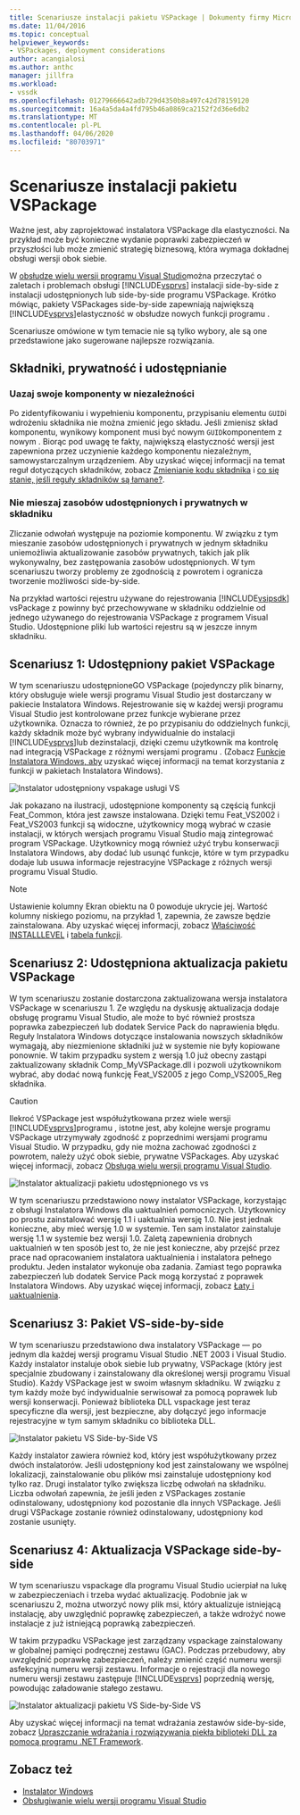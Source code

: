 ```yaml
---
title: Scenariusze instalacji pakietu VSPackage | Dokumenty firmy Microsoft
ms.date: 11/04/2016
ms.topic: conceptual
helpviewer_keywords:
- VSPackages, deployment considerations
author: acangialosi
ms.author: anthc
manager: jillfra
ms.workload:
- vssdk
ms.openlocfilehash: 01279666642adb729d4350b8a497c42d78159120
ms.sourcegitcommit: 16a4a5da4a4fd795b46a0869ca2152f2d36e6db2
ms.translationtype: MT
ms.contentlocale: pl-PL
ms.lasthandoff: 04/06/2020
ms.locfileid: "80703971"
---
```

# <a name="vspackage-setup-scenarios"></a>Scenariusze instalacji pakietu VSPackage

Ważne jest, aby zaprojektować instalatora VSPackage dla elastyczności. Na przykład może być konieczne wydanie poprawki zabezpieczeń w przyszłości lub może zmienić strategię biznesową, która wymaga dokładnej obsługi wersji obok siebie.

W [obsłudze wielu wersji programu Visual Studio](../../extensibility/supporting-multiple-versions-of-visual-studio.md)można przeczytać o zaletach i problemach obsługi [!INCLUDE[vsprvs](../../code-quality/includes/vsprvs_md.md)] instalacji side-by-side z instalacji udostępnionych lub side-by-side programu VSPackage. Krótko mówiąc, pakiety VSPackages side-by-side zapewniają największą [!INCLUDE[vsprvs](../../code-quality/includes/vsprvs_md.md)]elastyczność w obsłudze nowych funkcji programu .

Scenariusze omówione w tym temacie nie są tylko wybory, ale są one przedstawione jako sugerowane najlepsze rozwiązania.

## <a name="components-privacy-and-sharing"></a>Składniki, prywatność i udostępnianie

### <a name="make-your-components-independent"></a>Uazaj swoje komponenty w niezależności

Po zidentyfikowaniu i wypełnieniu komponentu, przypisaniu elementu `GUID`i wdrożeniu składnika nie można zmienić jego składu. Jeśli zmienisz skład komponentu, wynikowy komponent musi być nowym `GUID`komponentem z nowym . Biorąc pod uwagę te fakty, największą elastyczność wersji jest zapewniona przez uczynienie każdego komponentu niezależnym, samowystarczalnym urządzeniem. Aby uzyskać więcej informacji na temat reguł dotyczących składników, zobacz [Zmienianie kodu składnika](/windows/desktop/Msi/changing-the-component-code) i [co się stanie, jeśli reguły składników są łamane?](/windows/desktop/Msi/what-happens-if-the-component-rules-are-broken).

### <a name="do-not-mix-shared-and-private-resources-in-a-component"></a>Nie mieszaj zasobów udostępnionych i prywatnych w składniku

Zliczanie odwołań występuje na poziomie komponentu. W związku z tym mieszanie zasobów udostępnionych i prywatnych w jednym składniku uniemożliwia aktualizowanie zasobów prywatnych, takich jak plik wykonywalny, bez zastępowania zasobów udostępnionych. W tym scenariuszu tworzy problemy ze zgodnością z powrotem i ogranicza tworzenie możliwości side-by-side.

Na przykład wartości rejestru używane do rejestrowania [!INCLUDE[vsipsdk](../../extensibility/includes/vsipsdk_md.md)] vsPackage z powinny być przechowywane w składniku oddzielnie od jednego używanego do rejestrowania VSPackage z programem Visual Studio. Udostępnione pliki lub wartości rejestru są w jeszcze innym składniku.

## <a name="scenario-1-shared-vspackage"></a>Scenariusz 1: Udostępniony pakiet VSPackage

W tym scenariuszu udostępnioneGO VSPackage (pojedynczy plik binarny, który obsługuje wiele wersji programu Visual Studio jest dostarczany w pakiecie Instalatora Windows. Rejestrowanie się w każdej wersji programu Visual Studio jest kontrolowane przez funkcje wybierane przez użytkownika. Oznacza to również, że po przypisaniu do oddzielnych funkcji, każdy składnik może być wybrany indywidualnie do instalacji [!INCLUDE[vsprvs](../../code-quality/includes/vsprvs_md.md)]lub dezinstalacji, dzięki czemu użytkownik ma kontrolę nad integracją VSPackage z różnymi wersjami programu . (Zobacz [Funkcje Instalatora Windows, aby](/windows/desktop/Msi/windows-installer-features) uzyskać więcej informacji na temat korzystania z funkcji w pakietach Instalatora Windows).

![Instalator udostępniony vspakage usługi VS](../../extensibility/internals/media/vs_sharedpackage.gif "VS_SharedPackage")

Jak pokazano na ilustracji, udostępnione komponenty są częścią funkcji Feat_Common, która jest zawsze instalowana. Dzięki temu Feat_VS2002 i Feat_VS2003 funkcji są widoczne, użytkownicy mogą wybrać w czasie instalacji, w których wersjach programu Visual Studio mają zintegrować program VSPackage. Użytkownicy mogą również użyć trybu konserwacji Instalatora Windows, aby dodać lub usunąć funkcje, które w tym przypadku dodaje lub usuwa informacje rejestracyjne VSPackage z różnych wersji programu Visual Studio.

> [!NOTE]
> Ustawienie kolumny Ekran obiektu na 0 powoduje ukrycie jej. Wartość kolumny niskiego poziomu, na przykład 1, zapewnia, że zawsze będzie zainstalowana. Aby uzyskać więcej informacji, zobacz [Właściwość INSTALLLEVEL](/windows/desktop/Msi/installlevel) i [tabela funkcji](/windows/desktop/Msi/feature-table).

## <a name="scenario-2-shared-vspackage-update"></a>Scenariusz 2: Udostępniona aktualizacja pakietu VSPackage

W tym scenariuszu zostanie dostarczona zaktualizowana wersja instalatora VSPackage w scenariuszu 1. Ze względu na dyskusję aktualizacja dodaje obsługę programu Visual Studio, ale może to być również prostsza poprawka zabezpieczeń lub dodatek Service Pack do naprawienia błędu. Reguły Instalatora Windows dotyczące instalowania nowszych składników wymagają, aby niezmienione składniki już w systemie nie były kopiowane ponownie. W takim przypadku system z wersją 1.0 już obecny zastąpi zaktualizowany składnik Comp_MyVSPackage.dll i pozwoli użytkownikom wybrać, aby dodać nową funkcję Feat_VS2005 z jego Comp_VS2005_Reg składnika.

> [!CAUTION]
> Ilekroć VSPackage jest współużytkowana przez wiele wersji [!INCLUDE[vsprvs](../../code-quality/includes/vsprvs_md.md)]programu , istotne jest, aby kolejne wersje programu VSPackage utrzymywały zgodność z poprzednimi wersjami programu Visual Studio. W przypadku, gdy nie można zachować zgodności z powrotem, należy użyć obok siebie, prywatne VSPackages. Aby uzyskać więcej informacji, zobacz [Obsługa wielu wersji programu Visual Studio](../../extensibility/supporting-multiple-versions-of-visual-studio.md).

![Instalator aktualizacji pakietu udostępnionego vs vs](../../extensibility/internals/media/vs_sharedpackageupdate.gif "VS_SharedPackageUpdate")

W tym scenariuszu przedstawiono nowy instalator VSPackage, korzystając z obsługi Instalatora Windows dla uaktualnień pomocniczych. Użytkownicy po prostu zainstalować wersję 1.1 i uaktualnia wersję 1.0. Nie jest jednak konieczne, aby mieć wersję 1.0 w systemie. Ten sam instalator zainstaluje wersję 1.1 w systemie bez wersji 1.0. Zaletą zapewnienia drobnych uaktualnień w ten sposób jest to, że nie jest konieczne, aby przejść przez prace nad opracowaniem instalatora uaktualnienia i instalatora pełnego produktu. Jeden instalator wykonuje oba zadania. Zamiast tego poprawka zabezpieczeń lub dodatek Service Pack mogą korzystać z poprawek Instalatora Windows. Aby uzyskać więcej informacji, zobacz [Łaty i uaktualnienia](/windows/desktop/Msi/patching-and-upgrades).

## <a name="scenario-3-side-by-side-vspackage"></a>Scenariusz 3: Pakiet VS-side-by-side

W tym scenariuszu przedstawiono dwa instalatory VSPackage — po jednym dla każdej wersji programu Visual Studio .NET 2003 i Visual Studio. Każdy instalator instaluje obok siebie lub prywatny, VSPackage (który jest specjalnie zbudowany i zainstalowany dla określonej wersji programu Visual Studio). Każdy VSPackage jest w swoim własnym składniku. W związku z tym każdy może być indywidualnie serwisował za pomocą poprawek lub wersji konserwacji. Ponieważ biblioteka DLL vspackage jest teraz specyficzne dla wersji, jest bezpieczne, aby dołączyć jego informacje rejestracyjne w tym samym składniku co biblioteka DLL.

![Instalator pakietu VS Side-by-Side VS](../../extensibility/internals/media/vs_sbys_package.gif "VS_SbyS_Package")

Każdy instalator zawiera również kod, który jest współużytkowany przez dwóch instalatorów. Jeśli udostępniony kod jest zainstalowany we wspólnej lokalizacji, zainstalowanie obu plików msi zainstaluje udostępniony kod tylko raz. Drugi instalator tylko zwiększa liczbę odwołań na składniku. Liczba odwołań zapewnia, że jeśli jeden z VSPackages zostanie odinstalowany, udostępniony kod pozostanie dla innych VSPackage. Jeśli drugi VSPackage zostanie również odinstalowany, udostępniony kod zostanie usunięty.

## <a name="scenario-4-side-by-side-vspackage-update"></a>Scenariusz 4: Aktualizacja VSPackage side-by-side

W tym scenariuszu vspackage dla programu Visual Studio ucierpiał na lukę w zabezpieczeniach i trzeba wydać aktualizację. Podobnie jak w scenariuszu 2, można utworzyć nowy plik msi, który aktualizuje istniejącą instalację, aby uwzględnić poprawkę zabezpieczeń, a także wdrożyć nowe instalacje z już istniejącą poprawką zabezpieczeń.

W takim przypadku VSPackage jest zarządzany vspackage zainstalowany w globalnej pamięci podręcznej zestawu (GAC). Podczas przebudowy, aby uwzględnić poprawkę zabezpieczeń, należy zmienić część numeru wersji asfekcyjną numeru wersji zestawu. Informacje o rejestracji dla nowego numeru wersji zestawu zastępuje [!INCLUDE[vsprvs](../../code-quality/includes/vsprvs_md.md)] poprzednią wersję, powodując załadowanie stałego zestawu.

![Instalator aktualizacji pakietu VS Side-by-Side VS](../../extensibility/internals/media/vs_sbys_packageupdate.gif "VS_SbyS_PackageUpdate")

Aby uzyskać więcej informacji na temat wdrażania zestawów side-by-side, zobacz [Upraszczanie wdrażania i rozwiązywania piekła biblioteki DLL za pomocą programu .NET Framework](https://msdn.microsoft.com/library/ms973843.aspx).

## <a name="see-also"></a>Zobacz też

- [Instalator Windows](/windows/desktop/Msi/windows-installer-portal)
- [Obsługiwanie wielu wersji programu Visual Studio](../../extensibility/supporting-multiple-versions-of-visual-studio.md)
